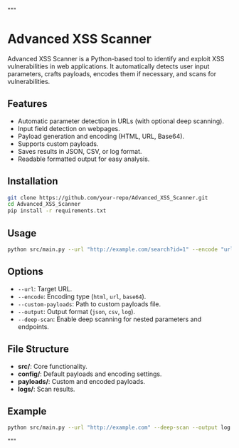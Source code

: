 """
# Advanced XSS Scanner

Advanced XSS Scanner is a Python-based tool to identify and exploit XSS vulnerabilities in web applications. 
It automatically detects user input parameters, crafts payloads, encodes them if necessary, and scans for vulnerabilities.

## Features
- Automatic parameter detection in URLs (with optional deep scanning).
- Input field detection on webpages.
- Payload generation and encoding (HTML, URL, Base64).
- Supports custom payloads.
- Saves results in JSON, CSV, or log format.
- Readable formatted output for easy analysis.

## Installation
```bash
git clone https://github.com/your-repo/Advanced_XSS_Scanner.git
cd Advanced_XSS_Scanner
pip install -r requirements.txt
```

## Usage
```bash
python src/main.py --url "http://example.com/search?id=1" --encode "url" --custom-payloads "payloads/custom_payloads.txt"
```

## Options
- `--url`: Target URL.
- `--encode`: Encoding type (`html`, `url`, `base64`).
- `--custom-payloads`: Path to custom payloads file.
- `--output`: Output format (`json`, `csv`, `log`).
- `--deep-scan`: Enable deep scanning for nested parameters and endpoints.

## File Structure
- **src/**: Core functionality.
- **config/**: Default payloads and encoding settings.
- **payloads/**: Custom and encoded payloads.
- **logs/**: Scan results.

## Example
```bash
python src/main.py --url "http://example.com" --deep-scan --output log
```
"""
